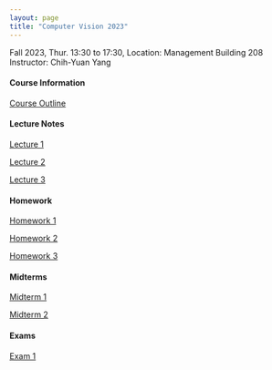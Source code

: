 ```yaml
---
layout: page
title: "Computer Vision 2023"
---
```


Fall 2023, Thur. 13:30 to 17:30, Location: Management Building 208
Instructor: Chih-Yuan Yang

#### Course Information

[Course Outline](/courses/vector-calculus/Sample_Course_Outline.pdf)

#### Lecture Notes

[Lecture 1](/courses/vector-calculus/Sample_Lecture_Notes.pdf)

[Lecture 2](/courses/vector-calculus/Sample_Lecture_Notes.pdf)

[Lecture 3](/courses/vector-calculus/Sample_Lecture_Notes.pdf)

#### Homework

[Homework 1](/courses/vector-calculus/Sample_Lecture_Notes.pdf)

[Homework 2](/courses/vector-calculus/Sample_Lecture_Notes.pdf)

[Homework 3](/courses/vector-calculus/Sample_Lecture_Notes.pdf)

#### Midterms

[Midterm 1](/courses/vector-calculus/Sample_Midterm.pdf)

[Midterm 2](/courses/vector-calculus/Sample_Midterm.pdf)

#### Exams

[Exam 1](/courses/vector-calculus/Sample_Exam.pdf)
